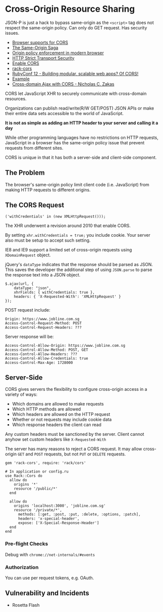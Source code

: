 # Cross-Origin Resource Sharing

JSON-P is just a hack to bypass same-origin as the `<script>` tag does not respect the same-origin policy. Can only do GET request. Has security issues.

* [Browser supports for CORS](http://caniuse.com/#feat=cors)
* [The Same-Origin Saga](https://vimeo.com/54121245)
* [Origin policy enforcement in modern browser](https://www.youtube.com/watch?v=PbvxtMCUG8U)
* [HTTP Strict Transport Security](https://www.owasp.org/index.php/HTTP_Strict_Transport_Security)
* [Enable CORS](http://enable-cors.org/)
* [rack-cors](https://github.com/cyu/rack-cors)
* [RubyConf 12 - Building modular, scalable web apps? Of CORS!](https://www.youtube.com/watch?v=VQA2yrpI7Xk)
* [Example](https://github.com/mbleigh/cors-talk-example)
* [Cross-domain Ajax with CORS - Nicholas C. Zakas](http://www.nczonline.net/blog/2010/05/25/cross-domain-ajax-with-cross-origin-resource-sharing/)

CORS let JavaScript XHR to securely communicate with cross-domain resources.

Organizations can publish read/write(R/W GET/POST) JSON APIs or make their entire data sets accessible to the world of JavaScript.

**It is not as simple as adding an HTTP header to your server and calling it a day**

While other programming languages have no restrictions on HTTP requests, JavaScript in a browser has the same-origin policy issue that prevent requests from different sites.

CORS is unique in that it has both a server-side and client-side component.

## The Problem

The browser's same-origin policy limit client code (i.e. JavaScript) from making HTTP requests to different origins.

## The CORS Request

```
('withCredentials' in (new XMLHttpRequest()));
```

The XHR underwent a revision around 2010 that enable CORS.

By setting `xhr.withCredentials = true;` you include cookie. Your server also must be setup to accept such setting.

IE8 and IE9 support a limited set of cross-origin requests using `XDomainRequest` object.

jQuery's `dataType` indicates that the response should be parsed as JSON. This saves the developer the additional step of using `JSON.parse` to parse the  response text into a JSON object.

```
$.ajax(url, {
	dataType: "json",
	xhrFields: { withCredentials: true },
	headers: { 'X-Requested-With': 'XMLHttpRequest' }});
```

POST request include:

```
Origin: https://www.jobline.com.sg
Access-Control-Request-Method: POST
Access-Control-Request-Headers: ???
```

Server response will be:

```
Access-Control-Allow-Origin: https://www.jobline.com.sg
Access-Control-Allow-Method: POST, GET
Access-Control-Allow-Headers: ???
Access-Control-Allow-Credentials: true
Access-Control-Max-Age: 1728000
```

## Server-Side

CORS gives servers the flexibility to configure cross-origin access in a variety of ways:

* Which domains are allowed to make requests
* Which HTTP methods are allowed
* Which headers are allowed on the HTTP request
* Whether or not requests may include cookie data
* Which response headers the client can read

Any custom headers must be sanctioned by the server. Client cannot anyhow set custom headers like `X-Requested-With`

The server has many reasons to reject a CORS request. It may allow cross-origin `GET` and `POST` requests, but not `PUT` or `DELETE` requests.

```
gem 'rack-cors', require: 'rack/cors'

# In application or config.ru
use Rack::Cors do
  allow do
    origins '*'
    resource '/public/*'
  end
  
  allow do
    origins 'localhost:3000', 'jobline.com.sg'
    resource '/private/*',
      methods: [:get, :post, :put, :delete, :options, :patch],
      headers: 'x-special-header',
      expose: ['X-Special-Response-Header']
  end
end
```

### Pre-flight Checks

Debug with `chrome://net-internals/#events`

### Authorization

You can use per request tokens, e.g. OAuth.

## Vulnerability and Incidents

* Rosetta Flash